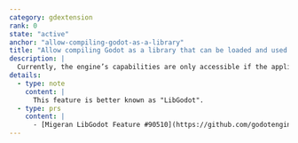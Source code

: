 ```yaml
---
category: gdextension
rank: 0
state: "active"
anchor: "allow-compiling-godot-as-a-library"
title: "Allow compiling Godot as a library that can be loaded and used by other applications"
description: |
  Currently, the engine’s capabilities are only accessible if the application itself is a Godot application. However, there are many situations where an application might want to use Godot as an intermediary.  One case would be an application that uses native OS API for it’s UI, but needs Godot to render a complex 3D scene. Our goal is to make Godot available as a library to expand the possible uses of the engine.
details:
  - type: note
    content: |
      This feature is better known as "LibGodot".
  - type: prs
    content: |
      - [Migeran LibGodot Feature #90510](https://github.com/godotengine/godot/pull/90510)
---
```

